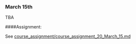 ### March 15th

TBA

####Assignment:

See [course_assignment/course_assignment_20_March_15.md](https://github.com/natenolting/BUAD-3283-E-Commerce-Web-Development/blob/spring2018/course_assignment/course_assignment_20_March_15.md)
